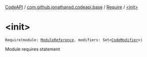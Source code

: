 [CodeAPI](../../index.md) / [com.github.jonathanxd.codeapi.base](../index.md) / [Require](index.md) / [&lt;init&gt;](.)

# &lt;init&gt;

`Require(module: `[`ModuleReference`](../-module-reference/index.md)`, modifiers: Set<`[`CodeModifier`](../-code-modifier/index.md)`>)`

Module requires statement

